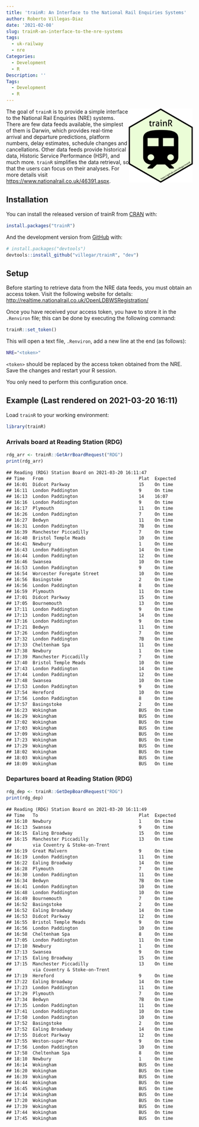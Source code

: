 ```yaml
---
title: 'trainR: An Interface to the National Rail Enquiries Systems'
author: Roberto Villegas-Diaz
date: '2021-02-08'
slug: trainR-an-interface-to-the-nre-systems
tags:
  - uk-railway
  - nre
Categories:
  - Development
  - R
Description: ''
Tags:
  - Development
  - R
---
```


<img src="https://raw.githubusercontent.com/villegar/trainR/main/inst/images/logo.png" alt="logo" align="right" height=200px/>

The goal of `trainR` is to provide a simple interface to the 
National Rail Enquiries (NRE) systems. There are few data feeds 
available, the simplest of them is Darwin, which provides real-time 
arrival and departure predictions, platform numbers, delay estimates, 
schedule changes and cancellations. Other data feeds provide historical 
data, Historic Service Performance (HSP), and much more. `trainR` 
simplifies the data retrieval, so that the users can focus on their 
analyses. For more details visit 
https://www.nationalrail.co.uk/46391.aspx.

## Installation

You can install the released version of trainR from [CRAN](https://CRAN.R-project.org) with:

``` r
install.packages("trainR")
```

And the development version from [GitHub](https://github.com/) with:

``` r
# install.packages("devtools")
devtools::install_github("villegar/trainR", "dev")
```

## Setup
Before starting to retrieve data from the NRE data feeds, you must obtain an access token. 
Visit the following website for details: http://realtime.nationalrail.co.uk/OpenLDBWSRegistration/

Once you have received your access token, you have to store it in the `.Renviron` file; this can be 
done by executing the following command:


```r
trainR::set_token()
```

This will open a text file, `.Renviron`, add a new line at the end (as follows):

```bash
NRE="<token>"
```

`<token>` should be replaced by the access token obtained from the NRE. Save the changes and restart 
your R session.

You only need to perform this configuration once.

## Example (Last rendered on 2021-03-20 16:11)

Load `trainR` to your working environment:

```r
library(trainR)
```

### Arrivals board at Reading Station (RDG)


```r
rdg_arr <- trainR::GetArrBoardRequest("RDG")
print(rdg_arr)
```

```
## Reading (RDG) Station Board on 2021-03-20 16:11:47
## Time   From                                    Plat  Expected
## 16:01  Didcot Parkway                          15    On time
## 16:11  London Paddington                       9     On time
## 16:13  London Paddington                       14    16:07
## 16:16  London Paddington                       9     On time
## 16:17  Plymouth                                11    On time
## 16:26  London Paddington                       7     On time
## 16:27  Bedwyn                                  11    On time
## 16:31  London Paddington                       7B    On time
## 16:39  Manchester Piccadilly                   7     On time
## 16:40  Bristol Temple Meads                    10    On time
## 16:41  Newbury                                 1     On time
## 16:43  London Paddington                       14    On time
## 16:44  London Paddington                       12    On time
## 16:46  Swansea                                 10    On time
## 16:53  London Paddington                       9     On time
## 16:54  Worcester Foregate Street               10    On time
## 16:56  Basingstoke                             2     On time
## 16:56  London Paddington                       8     On time
## 16:59  Plymouth                                11    On time
## 17:01  Didcot Parkway                          15    On time
## 17:05  Bournemouth                             13    On time
## 17:11  London Paddington                       9     On time
## 17:13  London Paddington                       14    On time
## 17:16  London Paddington                       9     On time
## 17:21  Bedwyn                                  11    On time
## 17:26  London Paddington                       7     On time
## 17:32  London Paddington                       7B    On time
## 17:33  Cheltenham Spa                          11    On time
## 17:38  Newbury                                 1     On time
## 17:39  Manchester Piccadilly                   7     On time
## 17:40  Bristol Temple Meads                    10    On time
## 17:43  London Paddington                       14    On time
## 17:44  London Paddington                       12    On time
## 17:48  Swansea                                 10    On time
## 17:53  London Paddington                       9     On time
## 17:54  Hereford                                10    On time
## 17:56  London Paddington                       8     On time
## 17:57  Basingstoke                             2     On time
## 16:23  Wokingham                               BUS   On time
## 16:29  Wokingham                               BUS   On time
## 17:02  Wokingham                               BUS   On time
## 17:03  Wokingham                               BUS   On time
## 17:09  Wokingham                               BUS   On time
## 17:23  Wokingham                               BUS   On time
## 17:29  Wokingham                               BUS   On time
## 18:02  Wokingham                               BUS   On time
## 18:03  Wokingham                               BUS   On time
## 18:09  Wokingham                               BUS   On time
```

### Departures board at Reading Station (RDG)


```r
rdg_dep <- trainR::GetDepBoardRequest("RDG")
print(rdg_dep)
```

```
## Reading (RDG) Station Board on 2021-03-20 16:11:49
## Time   To                                      Plat  Expected
## 16:10  Newbury                                 1     On time
## 16:13  Swansea                                 9     On time
## 16:15  Ealing Broadway                         15    On time
## 16:15  Manchester Piccadilly                   13    On time
##        via Coventry & Stoke-on-Trent           
## 16:19  Great Malvern                           9     On time
## 16:19  London Paddington                       11    On time
## 16:22  Ealing Broadway                         14    On time
## 16:28  Plymouth                                7     On time
## 16:30  London Paddington                       11    On time
## 16:34  Bedwyn                                  7B    On time
## 16:41  London Paddington                       10    On time
## 16:48  London Paddington                       10    On time
## 16:49  Bournemouth                             7     On time
## 16:52  Basingstoke                             2     On time
## 16:52  Ealing Broadway                         14    On time
## 16:53  Didcot Parkway                          12    On time
## 16:55  Bristol Temple Meads                    9     On time
## 16:56  London Paddington                       10    On time
## 16:58  Cheltenham Spa                          8     On time
## 17:05  London Paddington                       11    On time
## 17:10  Newbury                                 1     On time
## 17:13  Swansea                                 9     On time
## 17:15  Ealing Broadway                         15    On time
## 17:15  Manchester Piccadilly                   13    On time
##        via Coventry & Stoke-on-Trent           
## 17:19  Hereford                                9     On time
## 17:22  Ealing Broadway                         14    On time
## 17:23  London Paddington                       11    On time
## 17:29  Plymouth                                7     On time
## 17:34  Bedwyn                                  7B    On time
## 17:35  London Paddington                       11    On time
## 17:41  London Paddington                       10    On time
## 17:50  London Paddington                       10    On time
## 17:52  Basingstoke                             2     On time
## 17:52  Ealing Broadway                         14    On time
## 17:55  Didcot Parkway                          12    On time
## 17:55  Weston-super-Mare                       9     On time
## 17:56  London Paddington                       10    On time
## 17:58  Cheltenham Spa                          8     On time
## 18:10  Newbury                                 1     On time
## 16:14  Wokingham                               BUS   On time
## 16:20  Wokingham                               BUS   On time
## 16:39  Wokingham                               BUS   On time
## 16:44  Wokingham                               BUS   On time
## 16:45  Wokingham                               BUS   On time
## 17:14  Wokingham                               BUS   On time
## 17:20  Wokingham                               BUS   On time
## 17:39  Wokingham                               BUS   On time
## 17:44  Wokingham                               BUS   On time
## 17:45  Wokingham                               BUS   On time
```
